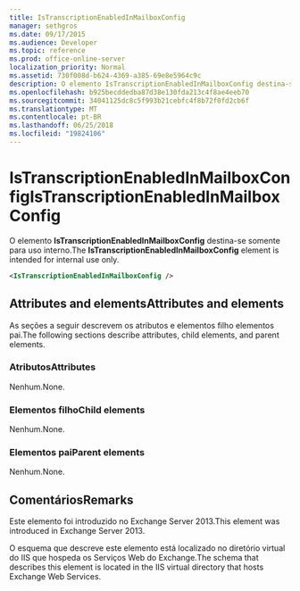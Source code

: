 ```yaml
---
title: IsTranscriptionEnabledInMailboxConfig
manager: sethgros
ms.date: 09/17/2015
ms.audience: Developer
ms.topic: reference
ms.prod: office-online-server
localization_priority: Normal
ms.assetid: 730f008d-b624-4369-a385-69e8e5964c9c
description: O elemento IsTranscriptionEnabledInMailboxConfig destina-se somente para uso interno.
ms.openlocfilehash: b925becddedba87d38e130fda213c4f8ae4eeb70
ms.sourcegitcommit: 34041125dc8c5f993b21cebfc4f8b72f0fd2cb6f
ms.translationtype: MT
ms.contentlocale: pt-BR
ms.lasthandoff: 06/25/2018
ms.locfileid: "19824106"
---
```

# <a name="istranscriptionenabledinmailboxconfig"></a><span data-ttu-id="92d8e-103">IsTranscriptionEnabledInMailboxConfig</span><span class="sxs-lookup"><span data-stu-id="92d8e-103">IsTranscriptionEnabledInMailboxConfig</span></span>

<span data-ttu-id="92d8e-104">O elemento **IsTranscriptionEnabledInMailboxConfig** destina-se somente para uso interno.</span><span class="sxs-lookup"><span data-stu-id="92d8e-104">The **IsTranscriptionEnabledInMailboxConfig** element is intended for internal use only.</span></span> 
  
```XML
<IsTranscriptionEnabledInMailboxConfig />
```

## <a name="attributes-and-elements"></a><span data-ttu-id="92d8e-105">Attributes and elements</span><span class="sxs-lookup"><span data-stu-id="92d8e-105">Attributes and elements</span></span>

<span data-ttu-id="92d8e-106">As seções a seguir descrevem os atributos e elementos filho elementos pai.</span><span class="sxs-lookup"><span data-stu-id="92d8e-106">The following sections describe attributes, child elements, and parent elements.</span></span>
  
### <a name="attributes"></a><span data-ttu-id="92d8e-107">Atributos</span><span class="sxs-lookup"><span data-stu-id="92d8e-107">Attributes</span></span>

<span data-ttu-id="92d8e-108">Nenhum.</span><span class="sxs-lookup"><span data-stu-id="92d8e-108">None.</span></span>
  
### <a name="child-elements"></a><span data-ttu-id="92d8e-109">Elementos filho</span><span class="sxs-lookup"><span data-stu-id="92d8e-109">Child elements</span></span>

<span data-ttu-id="92d8e-110">Nenhum.</span><span class="sxs-lookup"><span data-stu-id="92d8e-110">None.</span></span>
  
### <a name="parent-elements"></a><span data-ttu-id="92d8e-111">Elementos pai</span><span class="sxs-lookup"><span data-stu-id="92d8e-111">Parent elements</span></span>

<span data-ttu-id="92d8e-112">Nenhum.</span><span class="sxs-lookup"><span data-stu-id="92d8e-112">None.</span></span>
  
## <a name="remarks"></a><span data-ttu-id="92d8e-113">Comentários</span><span class="sxs-lookup"><span data-stu-id="92d8e-113">Remarks</span></span>

<span data-ttu-id="92d8e-114">Este elemento foi introduzido no Exchange Server 2013.</span><span class="sxs-lookup"><span data-stu-id="92d8e-114">This element was introduced in Exchange Server 2013.</span></span>
  
<span data-ttu-id="92d8e-115">O esquema que descreve este elemento está localizado no diretório virtual do IIS que hospeda os Serviços Web do Exchange.</span><span class="sxs-lookup"><span data-stu-id="92d8e-115">The schema that describes this element is located in the IIS virtual directory that hosts Exchange Web Services.</span></span>
  

